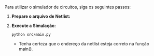 Para utilizar o simulador de circuitos, siga os seguintes passos:

1. **Prepare o arquivo de Netlist:**

2. **Execute a Simulação:**
     ```bash
     python src/main.py
     ```
   - Tenha certeza que o endereço da netlist esteja correto na função main().

